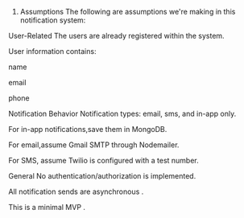 1. Assumptions
The following are assumptions we're making in this notification system:

User-Related
The users are already registered within the system.

User information contains:

name

email

phone

Notification Behavior
Notification types: email, sms, and in-app only.

For in-app notifications,save them in MongoDB.

For email,assume Gmail SMTP through Nodemailer.

For SMS,  assume Twilio is configured with a test number.

General
No authentication/authorization is implemented.

All notification sends are asynchronous .

This is a minimal MVP .


